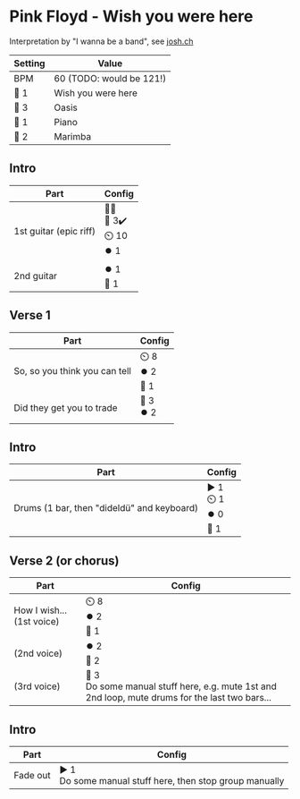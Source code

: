 # Pink Floyd - Wish you were here

Interpretation by "I wanna be a band", see [josh.ch](http://josh.ch)

| Setting | Value |
| --- | --- |
| BPM | 60 (TODO: would be 121!) |
| 🎸 1 | Wish you were here |
| 🎸 3 | Oasis |
| 🎹 1 | Piano |
| 🎹 2 | Marimba |

## Intro

| Part | Config |
| --- | --- |
| 1st guitar (epic riff) | 🎤❌<br>🎸 3✔️<br>⏲️ 10<br>⏺️ 1 |
| 2nd guitar | ⏺️ 1<br>🎸 1 |

## Verse 1

| Part | Config |
| --- | --- |
| So, so you think you can tell | ⏲️ 8<br>⏺️ 2<br>🎸 1 |
| Did they get you to trade | 🎸 3<br>⏺️ 2<br> |

## Intro

| Part | Config |
| --- | --- |
| Drums (1 bar, then "dideldü" and keyboard) | ▶️ 1<br>⏲️ 1<br>⏺️ 0<br>🎹 1 |

## Verse 2 (or chorus)

| Part | Config |
| --- | --- |
| How I wish... (1st voice) | ⏲️ 8<br>⏺️ 2<br>🎹 1 |
| (2nd voice) | ⏺️ 2<br>🎹 2 |
| (3rd voice) | 🎸 3<br>Do some manual stuff here, e.g. mute 1st and 2nd loop, mute drums for the last two bars... |

## Intro

| Part | Config |
| --- | --- |
| Fade out | ▶️ 1<br>Do some manual stuff here, then stop group manually |

